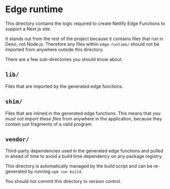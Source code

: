 # Edge runtime

This directory contains the logic required to create Netlify Edge Functions to support a Next.js
site.

It stands out from the rest of the project because it contains files that run in Deno, not Node.js.
Therefore any files within `edge-runtime/` should not be imported from anywhere outside this
directory.

There are a few sub-directories you should know about.

## `lib/`

Files that are imported by the generated edge functions.

## `shim/`

Files that are inlined in the generated edge functions. This means that _you must not import these
files_ from anywhere in the application, because they contain just fragments of a valid program.

## `vendor/`

Third-party dependencies used in the generated edge functions and pulled in ahead of time to avoid a
build time dependency on any package registry.

This directory is automatically managed by the build script and can be re-generated by running
`npm run build`.

You should not commit this directory to version control.
